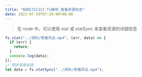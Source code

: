 ```yaml
---
title: "NODEJS[12]:fs模块_查看资源状态"
date: 2023-07-29T07:34:00+08:00
---
```


> 在 node 中，可以使用 stat 或 statSync 来查看资源的详细信息

```js
fs.stat("../资料/笑看风云.mp4", (err, data) => {
  if (err) {
    return;
  }
  console.log(data);
});
// 同步获取状态
let data = fs.statSync("../资料/笑看风云.mp4");
```
